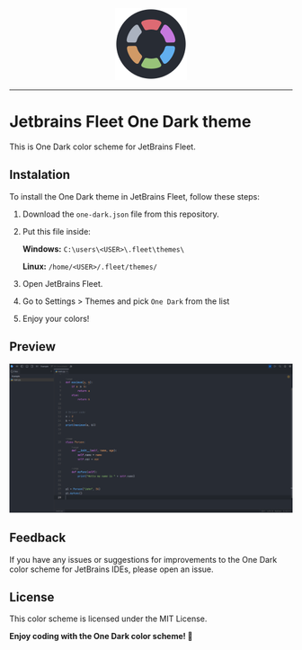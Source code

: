 <div align="center">

![icon](https://raw.githubusercontent.com/DevBlooming/jetbrains-fleet-one-dark-theme/main/icon.png)

</div>

---

# Jetbrains Fleet One Dark theme

This is One Dark color scheme for JetBrains Fleet.

## Instalation

To install the One Dark theme in JetBrains Fleet, follow these steps:

1. Download the `one-dark.json` file from this repository.
2. Put this file inside:

   **Windows:** `C:\users\<USER>\.fleet\themes\`

   **Linux:** `/home/<USER>/.fleet/themes/`

3. Open JetBrains Fleet.
4. Go to Settings > Themes and pick `One Dark` from the list
5. Enjoy your colors!

## Preview

![screenshot](https://raw.githubusercontent.com/DevBlooming/jetbrains-fleet-one-dark-theme/main/screenshot.png)

## Feedback

If you have any issues or suggestions for improvements to the One Dark color scheme for JetBrains IDEs, please open an issue.

## License

This color scheme is licensed under the MIT License.

**Enjoy coding with the One Dark color scheme! 🥳**
